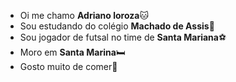 - Oi me chamo **Adriano loroza**🐱
- Sou estudando do colégio **Machado de Assis**🧠
- Sou jogador de futsal no time de **Santa Mariana**⚽
- Moro em **Santa Marina**🛏️
- Gosto muito de comer🍕
